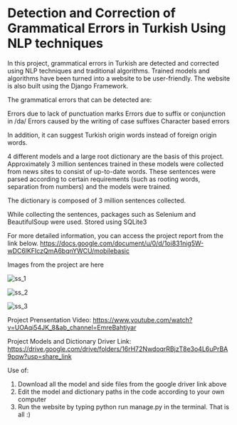 # Detection and Correction of Grammatical Errors in Turkish Using NLP techniques

In this project, grammatical errors in Turkish are detected and corrected using NLP techniques and traditional algorithms. Trained models and algorithms have been turned into a website to be user-friendly. The website is also built using the Django Framework.

The grammatical errors that can be detected are:

Errors due to lack of punctuation marks
Errors due to suffix or conjunction in /da/
Errors caused by the writing of case suffixes
Character based errors

In addition, it can suggest Turkish origin words instead of foreign origin words.

4 different models and a large root dictionary are the basis of this project.
Approximately 3 million sentences trained in these models were collected from news sites to consist of up-to-date words. These sentences were parsed according to certain requirements (such as rooting words, separation from numbers) and the models were trained.

The dictionary is composed of 3 million sentences collected.

While collecting the sentences, packages such as Selenium and BeautifulSoup were used. Stored using SQLite3

For more detailed information, you can access the project report from the link below.
https://docs.google.com/document/u/0/d/1oi831nig5W-wDC6lKFIczQmA6bqnYWCU/mobilebasic

Images from the project are here

![ss_1](https://user-images.githubusercontent.com/46243758/207122225-9b713abc-1948-4ddf-8c07-8fdd970f60a7.png)

![ss_2](https://user-images.githubusercontent.com/46243758/207122236-ac600aaf-1733-4709-9198-e430dc729f93.png)

![ss_3](https://user-images.githubusercontent.com/46243758/207122249-758585a0-9cdb-4067-87ac-d397a0c12b1d.png)

Project Prensentation Video:
https://www.youtube.com/watch?v=UOAqi54JK_8&ab_channel=EmreBahtiyar

Project Models and Dictionary Driver Link:
https://drive.google.com/drive/folders/16rH72NwdoqrRBjzT8e3o4L6uPrBA9pqw?usp=share_link

Use of:
1) Download all the model and side files from the google driver link above
2) Edit the model and dictionary paths in the code according to your own computer
3) Run the website by typing python run manage.py in the terminal. That is all :)
 


